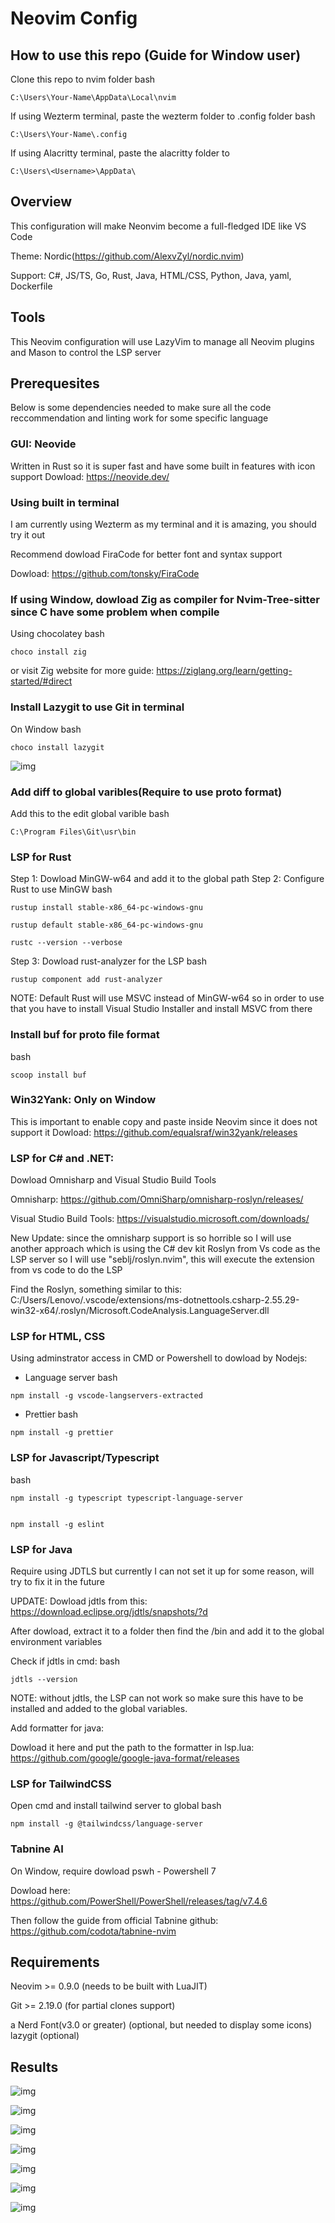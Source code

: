 # Neovim Config

## How to use this repo (Guide for Window user)
Clone this repo to nvim folder
bash
```
C:\Users\Your-Name\AppData\Local\nvim
```

If using Wezterm terminal, paste the wezterm folder to .config folder
bash
```
C:\Users\Your-Name\.config
```

If using Alacritty terminal, paste the alacritty folder to
```
C:\Users\<Username>\AppData\ 
```

## Overview

This configuration will make Neonvim become a full-fledged IDE like VS Code

Theme: Nordic(https://github.com/AlexvZyl/nordic.nvim)

Support: C#, JS/TS, Go, Rust, Java, HTML/CSS, Python, Java, yaml, Dockerfile

## Tools

This Neovim configuration will use LazyVim to manage all Neovim plugins and Mason to control the LSP server

## Prerequesites

Below is some dependencies needed to make sure all the code reccommendation and linting work for some specific language

### GUI: Neovide

Written in Rust so it is super fast and have some built in features with icon support
Dowload: https://neovide.dev/

### Using built in terminal

I am currently using Wezterm as my terminal and it is amazing, you should try it
out

Recommend dowload FiraCode for better font and syntax support

Dowload: https://github.com/tonsky/FiraCode

### If using Window, dowload Zig as compiler for Nvim-Tree-sitter since C have some problem when compile

Using chocolatey
bash

```
choco install zig
```
or visit Zig website for more guide: https://ziglang.org/learn/getting-started/#direct

### Install Lazygit to use Git in terminal

On Window
bash
```
choco install lazygit
```

![img](images/7.png)


### Add diff to global varibles(Require to use proto format)

Add this to the edit global varible
bash
```
C:\Program Files\Git\usr\bin
```
### LSP for Rust

Step 1: Dowload MinGW-w64 and add it to the global path
Step 2: Configure Rust to use MinGW 
bash 
```
rustup install stable-x86_64-pc-windows-gnu

rustup default stable-x86_64-pc-windows-gnu

rustc --version --verbose

```

Step 3: Dowload rust-analyzer for the LSP
bash
```
rustup component add rust-analyzer
```

NOTE: Default Rust will use MSVC instead of MinGW-w64 so in order to use that
you have to install Visual Studio Installer and install MSVC from there

### Install buf for proto file format
bash
```
scoop install buf
```

### Win32Yank: Only on Window

This is important to enable copy and paste inside Neovim since it does not support it
Dowload: https://github.com/equalsraf/win32yank/releases

### LSP for C# and .NET:

Dowload Omnisharp and Visual Studio Build Tools

Omnisharp: https://github.com/OmniSharp/omnisharp-roslyn/releases/

Visual Studio Build Tools: https://visualstudio.microsoft.com/downloads/

New Update: since the omnisharp support is so horrible so I will use another approach which is using the C# dev kit Roslyn from Vs code as the LSP server so I will use "seblj/roslyn.nvim", this will execute the extension from vs code to do the LSP

Find the Roslyn, something similar to this: C:/Users/Lenovo/.vscode/extensions/ms-dotnettools.csharp-2.55.29-win32-x64/.roslyn/Microsoft.CodeAnalysis.LanguageServer.dll

### LSP for HTML, CSS

Using adminstrator access in CMD or Powershell to dowload by Nodejs:

- Language server
  bash

```
npm install -g vscode-langservers-extracted
```

- Prettier
  bash

```
npm install -g prettier
```

### LSP for Javascript/Typescript

bash

```
npm install -g typescript typescript-language-server


npm install -g eslint

```

### LSP for Java

Require using JDTLS but currently I can not set it up for some reason, will try to fix it in the future

UPDATE:
Dowload jdtls from this: https://download.eclipse.org/jdtls/snapshots/?d  

After dowload, extract it to a folder then find the /bin and add it to the global environment variables

Check if jdtls in cmd:
bash
```
jdtls --version
```
NOTE: without jdtls, the LSP can not work so make sure this have to be installed
and added to the global variables.

Add formatter for java:

Dowload it here and put the path to the formatter in lsp.lua:
https://github.com/google/google-java-format/releases


### LSP for TailwindCSS

Open cmd and install tailwind server to global
bash

```
npm install -g @tailwindcss/language-server
```

### Tabnine AI

On Window, require dowload pswh - Powershell 7

Dowload here: https://github.com/PowerShell/PowerShell/releases/tag/v7.4.6

Then follow the guide from official Tabnine github: https://github.com/codota/tabnine-nvim

## Requirements

Neovim >= 0.9.0 (needs to be built with LuaJIT)

Git >= 2.19.0 (for partial clones support)

a Nerd Font(v3.0 or greater) (optional, but needed to display some icons)
lazygit (optional)

## Results

![img](images/1.png)

![img](images/2.png)

![img](images/3.png)

![img](images/4.png)

![img](images/5.png)

![img](images/6.png)

![img](images/7.png)
